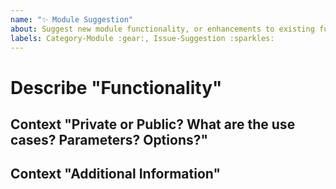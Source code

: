 ```yaml
---
name: "✨ Module Suggestion"
about: Suggest new module functionality, or enhancements to existing functionality.
labels: Category-Module :gear:, Issue-Suggestion :sparkles:
---
```


# Describe "Functionality"

<!-- A clear and concise description of the functionality, module commands, parameters, etc.,  you're suggesting. -->

## Context "Private or Public? What are the use cases? Parameters? Options?"

<!-- Define the potential use cases of the suggested commands or functionality. -->

## Context "Additional Information"

<!-- Add any other context or references you think would be helpful (existing unit tests, documentation, etc.) -->
